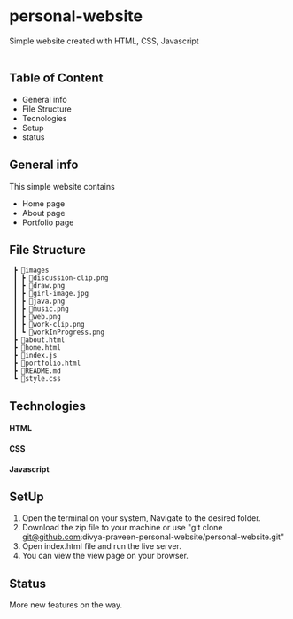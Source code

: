 # personal-website

Simple website created with HTML, CSS, Javascript
<br>
<br>

## Table of Content
<!-- toc -->
- General info
- File Structure
- Tecnologies
- Setup
- status
<!-- tocstop -->

## General info
This simple website contains 
 <ul>
   <li>Home page</li>
   <li>About page</li>
   <li>Portfolio page</li>
 </ul>  

## File Structure
```📦personal-website
 ┣ 📂images
 ┃ ┣ 📜discussion-clip.png
 ┃ ┣ 📜draw.png
 ┃ ┣ 📜girl-image.jpg
 ┃ ┣ 📜java.png
 ┃ ┣ 📜music.png
 ┃ ┣ 📜web.png
 ┃ ┣ 📜work-clip.png
 ┃ ┗ 📜workInProgress.png
 ┣ 📜about.html
 ┣ 📜home.html
 ┣ 📜index.js
 ┣ 📜portfolio.html
 ┣ 📜README.md
 ┗ 📜style.css
```
## Technologies
#### HTML
#### CSS
#### Javascript

## SetUp

1. Open the terminal on your system, Navigate to the desired folder.
2. Download the zip file to your machine or  use "git clone git@github.com:divya-praveen-personal-website/personal-website.git"
3. Open index.html file and run the live server.
4. You can view the view page on your browser.

## Status

 More new features on the way.
